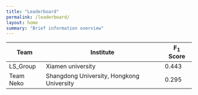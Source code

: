 ```yaml
---
title: "Leaderboard"
permalink: /leaderboard/
layout: home
summary: "Brief information overview"
---
```


<div markdown="1">

|  Team |  Institute |  F<sub>1</sub> Score |
|---|---|---|
| LS_Group | Xiamen university  | 0.443  |
| Team Neko | Shangdong University, Hongkong University  | 0.295 |

</div>